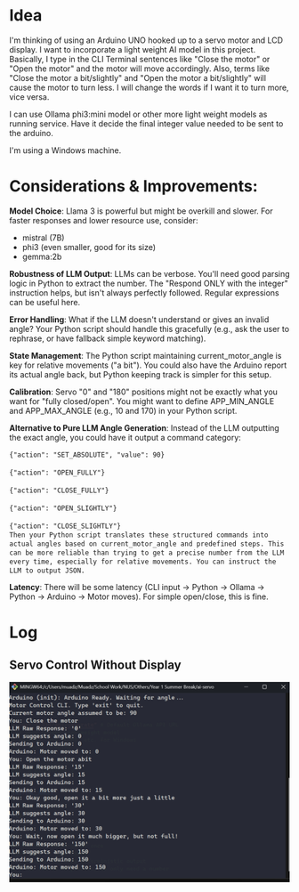# Idea

I'm thinking of using an Arduino UNO hooked up to a servo motor and LCD display.
I want to incorporate a light weight AI model in this project.
Basically, I type in the CLI Terminal sentences like "Close the motor" or "Open the motor" and the motor will move accordingly. Also, terms like "Close the motor a bit/slightly" and "Open the motor a bit/slightly" will cause the motor to turn less. I will change the words if I want it to turn more, vice versa.

I can use Ollama phi3:mini model or other more light weight models as running service. Have it decide the final integer value needed to be sent to the arduino.

I'm using a Windows machine.

# Considerations & Improvements:

**Model Choice**: Llama 3 is powerful but might be overkill and slower. For faster responses and lower resource use, consider:

- mistral (7B)
- phi3 (even smaller, good for its size)
- gemma:2b

**Robustness of LLM Output**: LLMs can be verbose. You'll need good parsing logic in Python to extract the number. The "Respond ONLY with the integer" instruction helps, but isn't always perfectly followed. Regular expressions can be useful here.

**Error Handling**: What if the LLM doesn't understand or gives an invalid angle? Your Python script should handle this gracefully (e.g., ask the user to rephrase, or have fallback simple keyword matching).

**State Management**: The Python script maintaining current_motor_angle is key for relative movements ("a bit"). You could also have the Arduino report its actual angle back, but Python keeping track is simpler for this setup.

**Calibration**: Servo "0" and "180" positions might not be exactly what you want for "fully closed/open". You might want to define APP_MIN_ANGLE and APP_MAX_ANGLE (e.g., 10 and 170) in your Python script.

**Alternative to Pure LLM Angle Generation**:
Instead of the LLM outputting the exact angle, you could have it output a command category:

    {"action": "SET_ABSOLUTE", "value": 90}

    {"action": "OPEN_FULLY"}

    {"action": "CLOSE_FULLY"}

    {"action": "OPEN_SLIGHTLY"}

    {"action": "CLOSE_SLIGHTLY"}
    Then your Python script translates these structured commands into actual angles based on current_motor_angle and predefined steps. This can be more reliable than trying to get a precise number from the LLM every time, especially for relative movements. You can instruct the LLM to output JSON.

**Latency**: There will be some latency (CLI input -> Python -> Ollama -> Python -> Arduino -> Motor moves). For simple open/close, this is fine.

# Log
## Servo Control Without Display

![Terminal showcasing the user input and responses from LLM for servo control](run-1.png)